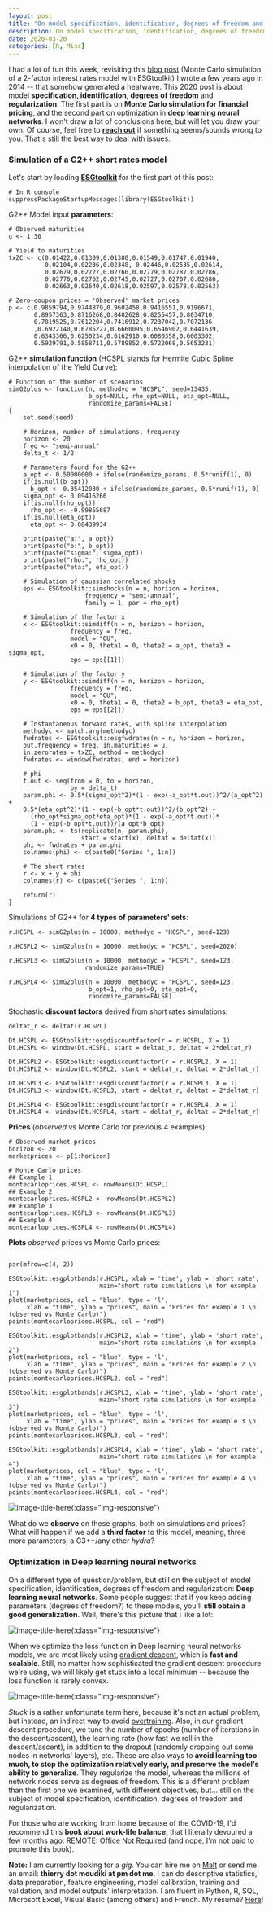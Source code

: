 ```yaml
---
layout: post
title: "On model specification, identification, degrees of freedom and regularization"
description: On model specification, identification, degrees of freedom and regularization
date: 2020-03-20
categories: [R, Misc]
---
```


I had a lot of fun this week, revisiting this [blog post](https://thierrymoudiki.wordpress.com/2014/10/12/monte-carlo-simulation-of-a-2-factor-interest-rates-model-with-esgtoolkit/) (Monte Carlo simulation of a 2-factor interest rates model with ESGtoolkit) I wrote a few years ago in 2014 --  that somehow generated a heatwave. This 2020 post is about model __specification, identification, degrees of freedom__ and __regularization__. The first part is on __Monte Carlo simulation for financial pricing__, and the second part on optimization in __deep learning neural networks__. I won't draw a lot of conclusions here, but will let you draw your own. Of course, feel free to [__reach out__](https://thierrymoudiki.github.io/#contact) if something seems/sounds wrong to you. That's still the best way to deal with issues. 


### Simulation of a G2++ short rates model 

Let's start by loading [__ESGtoolkit__](https://github.com/thierrymoudiki/ESGtoolkit) for the first part of this post:

```{r}
# In R console
suppressPackageStartupMessages(library(ESGtoolkit))
```

G2++ Model input __parameters__:


```{r}
# Observed maturities
u <- 1:30

# Yield to maturities
txZC <- c(0.01422,0.01309,0.01380,0.01549,0.01747,0.01940,
          0.02104,0.02236,0.02348, 0.02446,0.02535,0.02614,
          0.02679,0.02727,0.02760,0.02779,0.02787,0.02786,
          0.02776,0.02762,0.02745,0.02727,0.02707,0.02686,
          0.02663,0.02640,0.02618,0.02597,0.02578,0.02563)

# Zero-coupon prices = 'Observed' market prices
p <- c(0.9859794,0.9744879,0.9602458,0.9416551,0.9196671,
       0.8957363,0.8716268,0.8482628,0.8255457,0.8034710,
       0.7819525,0.7612204,0.7416912,0.7237042,0.7072136
       ,0.6922140,0.6785227,0.6660095,0.6546902,0.6441639,
       0.6343366,0.6250234,0.6162910,0.6080358,0.6003302,
       0.5929791,0.5858711,0.5789852,0.5722068,0.5653231)
```

G2++ __simulation function__ (HCSPL stands for Hermite Cubic Spline interpolation of the Yield Curve): 

```{r}
# Function of the number of scenarios
simG2plus <- function(n, methodyc = "HCSPL", seed=13435,
                      b_opt=NULL, rho_opt=NULL, eta_opt=NULL, 
                      randomize_params=FALSE)
{ 
    set.seed(seed)
  
    # Horizon, number of simulations, frequency
    horizon <- 20
    freq <- "semi-annual" 
    delta_t <- 1/2
    
    # Parameters found for the G2++
    a_opt <- 0.50000000 + ifelse(randomize_params, 0.5*runif(1), 0)
    if(is.null(b_opt)) 
      b_opt <- 0.35412030 + ifelse(randomize_params, 0.5*runif(1), 0)
    sigma_opt <- 0.09416266
    if(is.null(rho_opt)) 
      rho_opt <- -0.99855687
    if(is.null(eta_opt)) 
      eta_opt <- 0.08439934
    
    print(paste("a:", a_opt))
    print(paste("b:", b_opt))
    print(paste("sigma:", sigma_opt))
    print(paste("rho:", rho_opt))
    print(paste("eta:", eta_opt))
    
    # Simulation of gaussian correlated shocks
    eps <- ESGtoolkit::simshocks(n = n, horizon = horizon,
                     frequency = "semi-annual",
                     family = 1, par = rho_opt)
    
    # Simulation of the factor x
    x <- ESGtoolkit::simdiff(n = n, horizon = horizon, 
                 frequency = freq,  
                 model = "OU", 
                 x0 = 0, theta1 = 0, theta2 = a_opt, theta3 = sigma_opt,
                 eps = eps[[1]])
    
    # Simulation of the factor y
    y <- ESGtoolkit::simdiff(n = n, horizon = horizon, 
                 frequency = freq,  
                 model = "OU", 
                 x0 = 0, theta1 = 0, theta2 = b_opt, theta3 = eta_opt,
                 eps = eps[[2]])
    
    # Instantaneous forward rates, with spline interpolation
    methodyc <- match.arg(methodyc)
    fwdrates <- ESGtoolkit::esgfwdrates(n = n, horizon = horizon, 
    out.frequency = freq, in.maturities = u, 
    in.zerorates = txZC, method = methodyc)
    fwdrates <- window(fwdrates, end = horizon)
    
    # phi
    t.out <- seq(from = 0, to = horizon, 
                 by = delta_t)
    param.phi <- 0.5*(sigma_opt^2)*(1 - exp(-a_opt*t.out))^2/(a_opt^2) + 
    0.5*(eta_opt^2)*(1 - exp(-b_opt*t.out))^2/(b_opt^2) +
      (rho_opt*sigma_opt*eta_opt)*(1 - exp(-a_opt*t.out))*
      (1 - exp(-b_opt*t.out))/(a_opt*b_opt)
    param.phi <- ts(replicate(n, param.phi), 
                    start = start(x), deltat = deltat(x))
    phi <- fwdrates + param.phi
    colnames(phi) <- c(paste0("Series ", 1:n))
    
    # The short rates
    r <- x + y + phi
    colnames(r) <- c(paste0("Series ", 1:n))
    
    return(r)
}
```


Simulations of G2++ for __4 types of parameters' sets__:

```{r}
r.HCSPL <- simG2plus(n = 10000, methodyc = "HCSPL", seed=123)

r.HCSPL2 <- simG2plus(n = 10000, methodyc = "HCSPL", seed=2020)

r.HCSPL3 <- simG2plus(n = 10000, methodyc = "HCSPL", seed=123, 
                     randomize_params=TRUE)

r.HCSPL4 <- simG2plus(n = 10000, methodyc = "HCSPL", seed=123,
                      b_opt=1, rho_opt=0, eta_opt=0,
                      randomize_params=FALSE)
```


Stochastic __discount factors__ derived from short rates simulations:

```{r}
deltat_r <- deltat(r.HCSPL)

Dt.HCSPL <- ESGtoolkit::esgdiscountfactor(r = r.HCSPL, X = 1)
Dt.HCSPL <- window(Dt.HCSPL, start = deltat_r, deltat = 2*deltat_r)

Dt.HCSPL2 <- ESGtoolkit::esgdiscountfactor(r = r.HCSPL2, X = 1)
Dt.HCSPL2 <- window(Dt.HCSPL2, start = deltat_r, deltat = 2*deltat_r)

Dt.HCSPL3 <- ESGtoolkit::esgdiscountfactor(r = r.HCSPL3, X = 1)
Dt.HCSPL3 <- window(Dt.HCSPL3, start = deltat_r, deltat = 2*deltat_r)

Dt.HCSPL4 <- ESGtoolkit::esgdiscountfactor(r = r.HCSPL4, X = 1)
Dt.HCSPL4 <- window(Dt.HCSPL4, start = deltat_r, deltat = 2*deltat_r)

```


__Prices__ (_observed_ vs Monte Carlo for previous 4 examples): 

```{r}
# Observed market prices
horizon <- 20
marketprices <- p[1:horizon]

# Monte Carlo prices
## Example 1
montecarloprices.HCSPL <- rowMeans(Dt.HCSPL)
## Example 2
montecarloprices.HCSPL2 <- rowMeans(Dt.HCSPL2)
## Example 3
montecarloprices.HCSPL3 <- rowMeans(Dt.HCSPL3)
## Example 4
montecarloprices.HCSPL4 <- rowMeans(Dt.HCSPL4)
```


__Plots__  _observed_ prices vs Monte Carlo prices:

```{r}

par(mfrow=c(4, 2))

ESGtoolkit::esgplotbands(r.HCSPL, xlab = 'time', ylab = 'short rate', 
                         main="short rate simulations \n for example 1")
plot(marketprices, col = "blue", type = 'l', 
     xlab = "time", ylab = "prices", main = "Prices for example 1 \n (observed vs Monte Carlo)")
points(montecarloprices.HCSPL, col = "red")

ESGtoolkit::esgplotbands(r.HCSPL2, xlab = 'time', ylab = 'short rate', 
                         main="short rate simulations \n for example 2")
plot(marketprices, col = "blue", type = 'l', 
     xlab = "time", ylab = "prices", main = "Prices for example 2 \n (observed vs Monte Carlo)")
points(montecarloprices.HCSPL2, col = "red")

ESGtoolkit::esgplotbands(r.HCSPL3, xlab = 'time', ylab = 'short rate', 
                         main="short rate simulations \n for example 3")
plot(marketprices, col = "blue", type = 'l', 
     xlab = "time", ylab = "prices", main = "Prices for example 3 \n (observed vs Monte Carlo)")
points(montecarloprices.HCSPL3, col = "red")

ESGtoolkit::esgplotbands(r.HCSPL4, xlab = 'time', ylab = 'short rate', 
                         main="short rate simulations \n for example 4")
plot(marketprices, col = "blue", type = 'l', 
     xlab = "time", ylab = "prices", main = "Prices for example 4 \n (observed vs Monte Carlo)")
points(montecarloprices.HCSPL4, col = "red")

```

![image-title-here]({{base}}/images/2020-03-20/2020-03-20-image1.png){:class="img-responsive"}

What do we __observe__ on these graphs, both on simulations and prices? What will happen if we add a __third factor__ to this model, meaning, three more parameters; a G3++/any other _hydra_? 

### Optimization in  Deep learning neural networks

On a different type of question/problem, but still on the subject of model specification, identification, degrees of freedom and regularization: __Deep learning neural networks__. Some people suggest that if you keep adding parameters (degrees of freedom?) to these models, you'll __still obtain a good generalization__. Well, there's this picture that I like a lot: 

![image-title-here]({{base}}/images/2020-03-20/2020-03-20-image2.png){:class="img-responsive"}

When we optimize the loss function in Deep learning neural networks models, we are most likely using [gradient descent](https://en.wikipedia.org/wiki/Gradient_descent), which is __fast and scalable__. Still, no matter how sophisticated the gradient descent procedure we're using, we will likely get stuck into a local minimum -- because the loss function is rarely convex.

![image-title-here]({{base}}/images/2020-03-20/2020-03-20-image3.png){:class="img-responsive"}

_Stuck_ is a rather unfortunate term here, because it's not an actual problem, but instead, an indirect way to avoid [overtraining](https://en.wikipedia.org/wiki/Overfitting). Also, in our gradient descent procedure, we tune the number of epochs (number of iterations in the descent/ascent), the learning rate (how fast we roll in the descent/ascent), in addition to the dropout (randomly dropping out some nodes in networks' layers), etc. These are also ways to __avoid learning too much, to stop the optimization relatively early, and preserve the model's ability to generalize__. They regularize the model, whereas the millions of network nodes serve as degrees of freedom. This is a different problem than the first one we examined, with different objectives, but... still on the subject of model specification, identification, degrees of freedom and regularization.


For those who are working from home because of the COVID-19, I'd recommend this __book about work-life balance__, that I literally devoured a few months ago: [REMOTE: Office Not Required](https://basecamp.com/books/remote) (and nope, I'm not paid to promote this book).

__Note:__ I am currently looking for a _gig_. You can hire me on [Malt](https://www.malt.fr/profile/thierrymoudiki) or send me an email: __thierry dot moudiki at pm dot me__. I can do descriptive statistics, data preparation, feature engineering, model calibration, training and validation, and model outputs' interpretation. I am fluent in Python, R, SQL, Microsoft Excel, Visual Basic (among others) and French. My résumé? [Here]({{base}}/cv/thierry-moudiki.pdf)!



